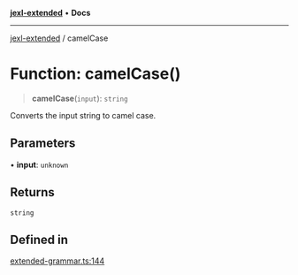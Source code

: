 [**jexl-extended**](../README.md) • **Docs**

***

[jexl-extended](../globals.md) / camelCase

# Function: camelCase()

> **camelCase**(`input`): `string`

Converts the input string to camel case.

## Parameters

• **input**: `unknown`

## Returns

`string`

## Defined in

[extended-grammar.ts:144](https://github.com/nikoraes/jexl-extended/blob/0d088073b18839315bb7964d107cdd49b0d074cd/src/extended-grammar.ts#L144)
